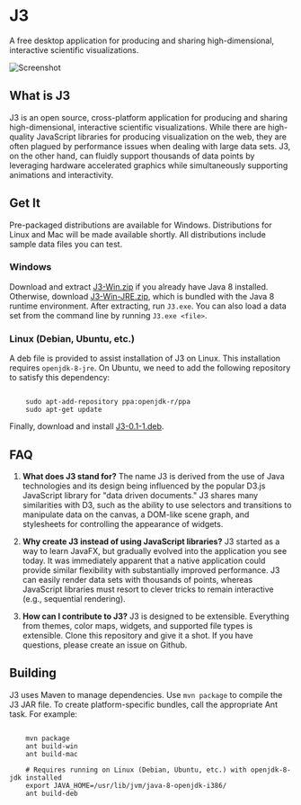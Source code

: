# J3 #

A free desktop application for producing and sharing high-dimensional, interactive scientific visualizations.

![Screenshot](http://i.imgur.com/W2zqCTT.jpg)

## What is J3 ##

J3 is an open source, cross-platform application for producing and sharing high-dimensional, interactive scientific
visualizations.  While there are high-quality JavaScript libraries for producing visualization on the web, they are
often plagued by performance issues when dealing with large data sets.  J3, on the other hand, can fluidly support
thousands of data points by leveraging hardware accelerated graphics while simultaneously supporting animations and
interactivity.

## Get It ##

Pre-packaged distributions are available for Windows.  Distributions for Linux and Mac will be made available shortly.
All distributions include sample data files you can test.

### Windows ###

Download and extract [J3-Win.zip](https://github.com/MOEAFramework/J3/releases/download/1.0.0/J3-Win.zip) if you
already have Java 8 installed.  Otherwise, download [J3-Win-JRE.zip](https://github.com/MOEAFramework/J3/releases/download/1.0.0/J3-Win-JRE.zip),
which is bundled with the Java 8 runtime environment.  After extracting, run `J3.exe`.  You can also load a data set
from the command line by running `J3.exe <file>`.

### Linux (Debian, Ubuntu, etc.) ###

A deb file is provided to assist installation of J3 on Linux.  This installation requires `openjdk-8-jre`.  On
Ubuntu, we need to add the following repository to satisfy this dependency:

```

    sudo apt-add-repository ppa:openjdk-r/ppa
    sudo apt-get update
```

Finally, download and install [J3-0.1-1.deb](https://github.com/MOEAFramework/J3/releases/download/1.0.0/J3-0.1-1.deb).

## FAQ ##

1. **What does J3 stand for?**  The name J3 is derived from the use of Java technologies and its design being influenced
   by the popular D3.js JavaScript library for "data driven documents."  J3 shares many similarities with D3, such as
   the ability to use selectors and transitions to manipulate data on the canvas, a DOM-like scene graph, and
   stylesheets for controlling the appearance of widgets.
   
2. **Why create J3 instead of using JavaScript libraries?**  J3 started as a way to learn JavaFX, but gradually evolved
   into the application you see today.  It was immediately apparent that a native application could provide similar
   flexibility with substantially improved performance.  J3 can easily render data sets with thousands of points,
   whereas JavaScript libraries must resort to clever tricks to remain interactive (e.g., sequential rendering).
   
3. **How can I contribute to J3?**  J3 is designed to be extensible.  Everything from themes, color maps, widgets, and
   supported file types is extensible.  Clone this repository and give it a shot.  If you have questions, please create
   an issue on Github.

## Building ##

J3 uses Maven to manage dependencies.  Use `mvn package` to compile the J3 JAR file.  To create platform-specific
bundles, call the appropriate Ant task.  For example:

```

    mvn package
    ant build-win
    ant build-mac

    # Requires running on Linux (Debian, Ubuntu, etc.) with openjdk-8-jdk installed
    export JAVA_HOME=/usr/lib/jvm/java-8-openjdk-i386/
    ant build-deb
```
